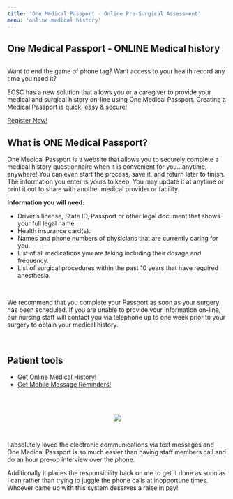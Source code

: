 ```yaml
---
title: 'One Medical Passport - Online Pre-Surgical Assessment'
menu: 'online medical history'
---
```


<section id="content">
	<div class="container_24">
		<div class="grid_24">
			<div class="wrapper ident-bot-12">
				<div class="grid_18 alpha rt-ident-bot-1">
					<div class="rt-inner-ident-2">
						<div class="ident-bot-10">
							<h2 class="ident-bot-3">One Medical Passport - ONLINE Medical history </h2>
							<div class="line ident-bot-5"></div>
							<div class="wrapper">
								<span class="aligncenter-r fleft"><img class="rt-ident-bot-2" src="/services/online-medical-history/onemedpass1.jpg" alt="" /></span>
								<div class="block-left-3">
									<p class="ident-bot-1">Want to end the game of  phone tag?  Want access to your health record any time you need it?</p>
									<p class="ident-bot-1"> EOSC has a new solution that allows you or a caregiver to provide your medical and surgical history on-line using One Medical Passport. Creating a  Medical Passport is quick, easy &amp; secure! </p>
									<p class="ident-bot-1"><a class="button" href="http://www.onemedicalpassport.com/Default.asp?fid=119"target="_blank">Register Now!</a></p>
								</div>
							</div>
						</div>
						<div class="wrapper">
							<h2 class="ident-bot-3">What is ONE Medical Passport? </h2>
							<div class="line ident-bot-11"></div>
							<p class="ident-bot-5">One Medical Passport is a website that allows you to securely complete a medical history questionnaire when it is convenient for you...anytime, anywhere! You can even start the process, save it, and return later to finish. The information you enter is yours to keep. You may update it at anytime or print it out to share with another medical provider or facility. </p>
							<p class="ident-bot-1"><strong>Information you will need:</strong></p>
							<ul class="bullet">
								<li>Driver’s license, State ID, Passport or other legal document that shows your full legal name.</li>
								<li>Health insurance card(s).</li>
								<li>Names and phone numbers of physicians that are currently caring for you.</li>
								<li>List of all medications you are taking including their dosage and frequency.</li>
								<li>List of surgical procedures within the past 10 years that have required anesthesia.</li>
							</ul>
							<p>&nbsp;</p>
							<p>We recommend that you complete your Passport as soon as your surgery has been scheduled. If you are unable to provide your information on-line, our nursing staff will contact you via telephone up to one week prior to your surgery to obtain your medical history.</p>
							<p>&nbsp;</p>
						</div>
					</div>
				</div>
				<div class="grid_6 omega">
					<h2 class="ident-bot-3"> Patient tools</h2>
					<div class="line ident-bot-5"></div>
					<div class="ident-bot-5">
						<p class="ident-bot-9"></p>
						<ul class="list-2">
							<li><a href="/services/online-medical-history">Get Online Medical History!</a></li>
							<li><a href="/services/mobile-message-reminders">Get Mobile Message Reminders!</a><br /></li>
						</ul>
						<p>&nbsp;</p>
					</div>
					<div class="wrapper">
						<h2 class="ident-bot-3"></h2>
						<p align="center"><img src="/services/online-medical-history/onemedpass2.jpg"></p>
						<p>&nbsp;</p>
						<div class="q-ident">
							<p class="ident-bot-1">I absolutely loved the electronic communications via text messages and One Medical Passport is so much easier than having staff members call and do an hour pre-op interview over the phone.  </p>
							<p>Additionally it places the responsibility back on me to get it done as soon as I can rather than trying to juggle the phone calls at inopportune times. Whoever came up with this system deserves a raise in pay! </p>
						</div>
						<h2 class="ident-bot-3">&nbsp;</h2>
					</div>
					<div></div>
				</div>
			</div>
		</div>
	</div>
</section>